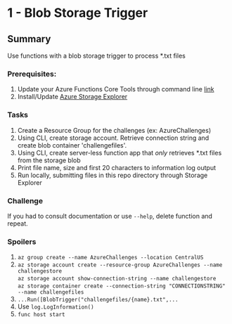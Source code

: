 # 1 - Blob Storage Trigger
## Summary
Use functions with a blob storage trigger to process *.txt files
### Prerequisites:
1. Update your Azure Functions Core Tools through command line [link](https://docs.microsoft.com/en-us/azure/azure-functions/functions-run-local)
2. Install/Update [Azure Storage Explorer](https://azure.microsoft.com/en-us/features/storage-explorer/)


### Tasks
1. Create a Resource Group for the challenges (ex: AzureChallenges)
2. Using CLI, create storage account. Retrieve connection string and create blob container 'challengefiles'.
3. Using CLI, create server-less function app that *only* retrieves *.txt files from the storage blob
4. Print file name, size and first 20 characters to information log output
5. Run locally, submitting files in this repo directory through Storage Explorer

### Challenge
If you had to consult documentation or use `--help`, delete function and repeat.

### Spoilers
1. `az group create --name AzureChallenges --location CentralUS`
2. `az storage account create --resource-group AzureChallenges --name challengestore`  
`az storage account show-connection-string --name challengestore`  
`az storage container create --connection-string "CONNECTIONSTRING" --name challengefiles`  
3. `...Run([BlobTrigger("challengefiles/{name}.txt",...`
4. Use `log.LogInformation()`
5. `func host start`

